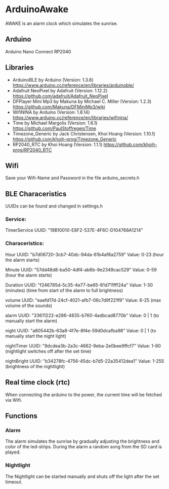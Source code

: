 # ArduinoAwake
AWAKE is an alarm clock which simulates the sunrise. 

## Arduino
Arduino Nano Connect RP2040

## Libraries
- ArduinoBLE by Arduino (Version: 1.3.6)
    https://www.arduino.cc/reference/en/libraries/arduinoble/
- Adafruit NeoPixel by Adafruit (Version: 1.12.2)
    https://github.com/adafruit/Adafruit_NeoPixel
- DFPlayer Mini Mp3 by Makuna by Michael C. Miller (Version: 1.2.3)
    https://github.com/Makuna/DFMiniMp3/wiki
- WifiNINA by Arduino (Version: 1.8.14)
    https://www.arduino.cc/reference/en/libraries/wifinina/
- Time by Michael Margolis (Version: 1.6.1)
    https://github.com/PaulStoffregen/Time
- Timezone_Generic by Jack Christensen, Khoi Hoang (Version: 1.10.1)
    https://github.com/khoih-prog/Timezone_Generic
- RP2040_RTC by Khoi Hoang (Version: 1.1.1)
    https://github.com/khoih-prog/RP2040_RTC

## Wifi
Save your Wifi-Name and Password in the file arduino_secrets.h

## BLE Characeristics
UUIDs can be found and changed in settings.h

### Service: 
TimerService UUID: "19B10010-E8F2-537E-4F6C-D104768A1214"

### Characeristics:
Hour        UUID: "b7d06720-3cb7-40dc-94da-61b4af8a2759"
Value: 0-23
(hour the alarm starts)

Minute      UUID: "57dd48d8-ba50-4df4-ab6b-9e2349cac529"
Value: 0-59
(hour the alarm starts)

Duration    UUID: "f246785d-5c35-4e77-be65-81d711fff24a"
Value: 1-30 (minutes)
(time from start of the alarm to full brightness)

volume      UUID: "eaefd17d-24cf-4021-afb7-06c7d9f221f9"
Value: 6-25
(max volume of the sounds)

alarm       UUID: "33611222-e286-4835-b760-4adbcad8770b"
Value: 0 | 1
(to manually start the alarm)

night       UUID: "a805442b-63a8-4f7e-8f4e-59d0dcafba98"
Value: 0 | 1
(to manually start the night light)

nightTimer  UUID: "9dcdea3b-2a3c-4662-9eba-2e0bee9ffcf7"
Value: 1-60
(nightlight switches off after the set time)

nightBright UUID: "b34278fc-4756-45dc-b7d5-22a35412dea1"
Value: 1-255
(brightness of the nightlight)

## Real time clock (rtc)
When connecting the arduino to the power, the current time will be fetched via Wifi.

## Functions
### Alarm
The alarm simulates the sunrise by gradually adjusting the brightness and color of the led-strips. 
During the alarm a random song from the SD card is played.

### Nightlight 
The Nightlight can be started manually and shuts off the light after the set timeout.